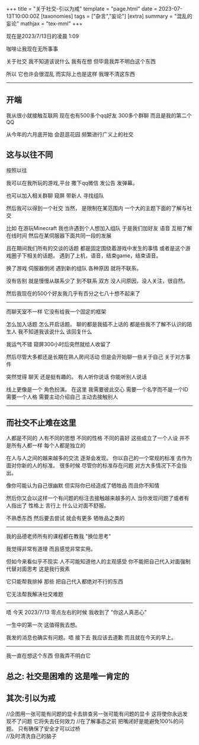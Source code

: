 +++
title = "关于社交-引以为戒"
template = "page.html"
date = 2023-07-13T10:00:00Z
[taxonomies]
tags = ["杂言","妄论"]
[extra]
summary = "混乱的妄论"
mathjax = "tex-mml"
+++

现在是2023/7/13日的凌晨   1:09  

咖啡让我现在无所事事

关于社交  我不知道该说什么   我有在想 但毕竟我弄不明白这个东西

所以   它也许会很混乱   而实际上也是这样   我理不清这东西

-----------------------------------------------------


开端  
-------------

我从很小就接触互联网  现在也有500多个qq好友 300多个群聊 而且是我的第二个QQ  

从今年的六月底开始   会逛逛花园  频繁进行广义上的社交

这与以往不同
----------

按照以往   

我可以在我所玩的游戏,平台  撒下qq微信  发公告 发弹幕。

也可以加入相关群聊  窥屏  带新人  寻找组队

然后我可以得到一个社交          当然， 是限制在某范围内  一个大的主题下面的了解与社交

比如  在游玩Minecraft  我也许遇到个人想加入组队  于是我们加好友 语音 互相了解在线时间 然后在某伺服器下面共同一段的发展

且在期间我们所有的交谈的话题  都是固定围绕着游戏中发生的事情  或者是这个游戏圈子下相关的话题。   遇到了上机，语音，结束game，结束语音。

换了游戏  伺服器倒闭    遇到新的组队  各种原因  就将不联系。

没有告别  就是慢慢从联系少了 到不联系  双方 没人问原因，没人关注，很自然。

然后我现在的500个好友我几乎有百分之七八十想不起来了

------------------------------------------------------------------------------------------------------------------------

而聊天室不一样   它没有给我一个固定的框架

怎么加入话题 怎么开启话题。  聊的都是我插不上话的   都是些我不了解不认识的陌生人    我不知道我该说什么  该回复什么

我运气不错   窥屏300小时后突然就给人收留了

然后尽管大多都还是长期在熟人房间活动  但是会开始聊一些关于自己 关于对方事件

突然觉得   聊天  还是挺有趣的。  有人听你说话  你能听别人说话

线上更像是一个  角色扮演。     在这里  我需要彼此交心 需要一个名字而不是一个ID  需要一个人格  需要主动介绍自己 主动去接触别人

-------------------------------------------------------------------------------------------------------------------------------------------

而社交不止难在这里
------------------

人都是不同的  人有不同的思想  不同的性格 不同的喜好     这些成立了一个人设   并不是所有人都一样 每个人都是独立的

在人与人之间的越来越多的交流  逐渐会发现。 你以自己的一个常规的标准 去作为面对你新的人的标准。   很多时候   尽管你的标准存在问题   对方大多情况下不会指出。

像你可能认为自己很幽默 但实际你已经造成了牺牲品 而且你不知情  

然后你又会以这样一个有问题的标注去接触越来越多的人    当你发现问题了或者有人指出了   性格上  言行上  什么让对面不舒服。  

不熟悉东西   然后要去尝试   就会有更多 牺牲品之类的

-------------------------------------------------------------------------------------------------------------------------   

我的品德老师所有的课程都在教我  "换位思考"    

我觉得非常有道理  而且感觉非常实用。

但如今来看似乎不现实   人不可能知道他人的主观感受  你不能把自己代入对面强制代替对面思考 这是我行我素

它只能帮我排掉  那些   把自己代入都绝对不行的东西

它无法帮我解决社交难题

------------------------------------------------------------------------------------------------------------------------

唔     今天 2023/7/13 零点左右的时候  我收到了     "你这人真恶心"

一生中的第一次  这值得我去想。          

我发的消息也确实有问题。唔   接下去  我应该去道歉   而且就在今天的早上。
  
-------------------------------------------------------------------------------------------------------------------------------------------------------------

我一直在想这个东西   但我弄不明白它    

总之:   社交是困难的   这是唯一肯定的 
-----------

其次:引以为戒   
--------

//企图用一张可能有问题的显卡去排查另一张可能有问题的显卡  这将使你永远发现不了问题  它将失去任何效力
//在了解事态之前 把嘴闭好是能避免100%的问题。   只有确保了安全才可以过桥  
//及时清洗自己的脑子
